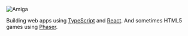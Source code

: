 ![Amiga](https://github.com/sebsowter/sebsowter/assets/7384630/e4507b12-26d7-48fc-8b34-847a7c6e606a")

Building web apps using [TypeScript](https://www.typescriptlang.org/) and [React](https://react.dev/). And sometimes HTML5 games using [Phaser](https://phaser.io/).
